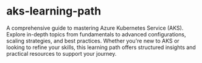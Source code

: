 # aks-learning-path
A comprehensive guide to mastering Azure Kubernetes Service (AKS). Explore in-depth topics from fundamentals to advanced configurations, scaling strategies, and best practices. Whether you're new to AKS or looking to refine your skills, this learning path offers structured insights and practical resources to support your journey.
